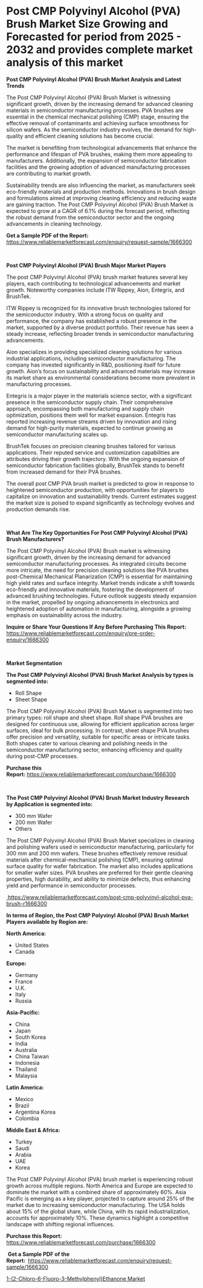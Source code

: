 <p><h1>Post CMP Polyvinyl Alcohol (PVA) Brush Market Size Growing and Forecasted for period from 2025 - 2032 and provides complete market analysis of this market</h1></p><p><strong>Post CMP Polyvinyl Alcohol (PVA) Brush Market Analysis and Latest Trends</strong></p>
<p><p>The Post CMP Polyvinyl Alcohol (PVA) Brush Market is witnessing significant growth, driven by the increasing demand for advanced cleaning materials in semiconductor manufacturing processes. PVA brushes are essential in the chemical mechanical polishing (CMP) stage, ensuring the effective removal of contaminants and achieving surface smoothness for silicon wafers. As the semiconductor industry evolves, the demand for high-quality and efficient cleaning solutions has become crucial.</p><p>The market is benefiting from technological advancements that enhance the performance and lifespan of PVA brushes, making them more appealing to manufacturers. Additionally, the expansion of semiconductor fabrication facilities and the growing adoption of advanced manufacturing processes are contributing to market growth.</p><p>Sustainability trends are also influencing the market, as manufacturers seek eco-friendly materials and production methods. Innovations in brush design and formulations aimed at improving cleaning efficiency and reducing waste are gaining traction. The Post CMP Polyvinyl Alcohol (PVA) Brush Market is expected to grow at a CAGR of 6.1% during the forecast period, reflecting the robust demand from the semiconductor sector and the ongoing advancements in cleaning technology.</p></p>
<p><strong>Get a Sample PDF of the Report:&nbsp;</strong> <a href="https://www.reliablemarketforecast.com/enquiry/request-sample/1666300?utm_campaign=2736&utm_medium=2&utm_source=Github&utm_content=ia&utm_term=02042025&utm_id=post-cmp-polyvinyl-alcohol-pva-brush">https://www.reliablemarketforecast.com/enquiry/request-sample/1666300</a></p>
<p>&nbsp;</p>
<p><strong>Post CMP Polyvinyl Alcohol (PVA) Brush Major Market Players</strong></p>
<p><p>The post CMP Polyvinyl Alcohol (PVA) brush market features several key players, each contributing to technological advancements and market growth. Noteworthy companies include ITW Rippey, Aion, Entegris, and BrushTek.</p><p>ITW Rippey is recognized for its innovative brush technologies tailored for the semiconductor industry. With a strong focus on quality and performance, the company has established a robust presence in the market, supported by a diverse product portfolio. Their revenue has seen a steady increase, reflecting broader trends in semiconductor manufacturing advancements.</p><p>Aion specializes in providing specialized cleaning solutions for various industrial applications, including semiconductor manufacturing. The company has invested significantly in R&D, positioning itself for future growth. Aion’s focus on sustainability and advanced materials may increase its market share as environmental considerations become more prevalent in manufacturing processes.</p><p>Entegris is a major player in the materials science sector, with a significant presence in the semiconductor supply chain. Their comprehensive approach, encompassing both manufacturing and supply chain optimization, positions them well for market expansion. Entegris has reported increasing revenue streams driven by innovation and rising demand for high-purity materials, expected to continue growing as semiconductor manufacturing scales up.</p><p>BrushTek focuses on precision cleaning brushes tailored for various applications. Their reputed service and customization capabilities are attributes driving their growth trajectory. With the ongoing expansion of semiconductor fabrication facilities globally, BrushTek stands to benefit from increased demand for their PVA brushes.</p><p>The overall post CMP PVA brush market is predicted to grow in response to heightened semiconductor production, with opportunities for players to capitalize on innovation and sustainability trends. Current estimates suggest the market size is poised to expand significantly as technology evolves and production demands rise.</p></p>
<p>&nbsp;</p>
<p><strong>What Are The Key Opportunities For Post CMP Polyvinyl Alcohol (PVA) Brush Manufacturers?</strong></p>
<p><p>The Post CMP Polyvinyl Alcohol (PVA) Brush market is witnessing significant growth, driven by the increasing demand for advanced semiconductor manufacturing processes. As integrated circuits become more intricate, the need for precision cleaning solutions like PVA brushes post-Chemical Mechanical Planarization (CMP) is essential for maintaining high yield rates and surface integrity. Market trends indicate a shift towards eco-friendly and innovative materials, fostering the development of advanced brushing technologies. Future outlook suggests steady expansion in the market, propelled by ongoing advancements in electronics and heightened adoption of automation in manufacturing, alongside a growing emphasis on sustainability across the industry.</p></p>
<p><strong>Inquire or Share Your Questions If Any Before Purchasing This Report:</strong> <a href="https://www.reliablemarketforecast.com/enquiry/pre-order-enquiry/1666300?utm_campaign=2736&utm_medium=2&utm_source=Github&utm_content=ia&utm_term=02042025&utm_id=post-cmp-polyvinyl-alcohol-pva-brush">https://www.reliablemarketforecast.com/enquiry/pre-order-enquiry/1666300</a></p>
<p>&nbsp;</p>
<p><strong>Market Segmentation</strong></p>
<p><strong>The Post CMP Polyvinyl Alcohol (PVA) Brush Market Analysis by types is segmented into:</strong></p>
<p><ul><li>Roll Shape</li><li>Sheet Shape</li></ul></p>
<p><p>The Post CMP Polyvinyl Alcohol (PVA) Brush Market is segmented into two primary types: roll shape and sheet shape. Roll shape PVA brushes are designed for continuous use, allowing for efficient application across larger surfaces, ideal for bulk processing. In contrast, sheet shape PVA brushes offer precision and versatility, suitable for specific areas or intricate tasks. Both shapes cater to various cleaning and polishing needs in the semiconductor manufacturing sector, enhancing efficiency and quality during post-CMP processes.</p></p>
<p><strong>Purchase this Report:&nbsp;</strong><a href="https://www.reliablemarketforecast.com/purchase/1666300?utm_campaign=2736&utm_medium=2&utm_source=Github&utm_content=ia&utm_term=02042025&utm_id=post-cmp-polyvinyl-alcohol-pva-brush">https://www.reliablemarketforecast.com/purchase/1666300</a></p>
<p>&nbsp;</p>
<p><strong>The Post CMP Polyvinyl Alcohol (PVA) Brush Market Industry Research by Application is segmented into:</strong></p>
<p><ul><li>300 mm Wafer</li><li>200 mm Wafer</li><li>Others</li></ul></p>
<p><p>The Post CMP Polyvinyl Alcohol (PVA) Brush Market specializes in cleaning and polishing wafers used in semiconductor manufacturing, particularly for 300 mm and 200 mm wafers. These brushes effectively remove residual materials after chemical-mechanical polishing (CMP), ensuring optimal surface quality for wafer fabrication. The market also includes applications for smaller wafer sizes. PVA brushes are preferred for their gentle cleaning properties, high durability, and ability to minimize defects, thus enhancing yield and performance in semiconductor processes.</p></p>
<p><a href="https://www.reliablemarketforecast.com/post-cmp-polyvinyl-alcohol-pva-brush-r1666300?utm_campaign=2736&utm_medium=2&utm_source=Github&utm_content=ia&utm_term=02042025&utm_id=post-cmp-polyvinyl-alcohol-pva-brush">&nbsp;https://www.reliablemarketforecast.com/post-cmp-polyvinyl-alcohol-pva-brush-r1666300</a></p>
<p><strong>In terms of Region, the Post CMP Polyvinyl Alcohol (PVA) Brush Market Players available by Region are:</strong></p>
<p>
    <p> <strong> North America: </strong>
        <ul>
            <li>United States</li>
            <li>Canada</li>
        </ul>
        </p> 
    <p> <strong> Europe: </strong>
        <ul>
            <li>Germany</li>
            <li>France</li>
            <li>U.K.</li>
            <li>Italy</li>
            <li>Russia</li>
        </ul>
        </p> 
    <p> <strong> Asia-Pacific: </strong>
        <ul>
            <li>China</li>
            <li>Japan</li>
            <li>South Korea</li>
            <li>India</li>
            <li>Australia</li>
            <li>China Taiwan</li>
            <li>Indonesia</li>
            <li>Thailand</li>
            <li>Malaysia</li>
        </ul>
        </p> 
    <p> <strong> Latin America: </strong>
        <ul>
            <li>Mexico</li>
            <li>Brazil</li>
            <li>Argentina Korea</li>
            <li>Colombia</li>
        </ul>
        </p> 
    <p> <strong> Middle East & Africa: </strong>
        <ul>
            <li>Turkey</li>
            <li>Saudi</li>
            <li>Arabia</li>
            <li>UAE</li>
            <li>Korea</li>
        </ul>
    </p>
    </p>
<p><p>The Post CMP Polyvinyl Alcohol (PVA) brush market is experiencing robust growth across multiple regions. North America and Europe are expected to dominate the market with a combined share of approximately 60%. Asia Pacific is emerging as a key player, projected to capture around 25% of the market due to increasing semiconductor manufacturing. The USA holds about 15% of the global share, while China, with its rapid industrialization, accounts for approximately 10%. These dynamics highlight a competitive landscape with shifting regional influences.</p></p>
<p><strong>Purchase this Report: </strong><a href="https://www.reliablemarketforecast.com/purchase/1666300?utm_campaign=2736&utm_medium=2&utm_source=Github&utm_content=ia&utm_term=02042025&utm_id=post-cmp-polyvinyl-alcohol-pva-brush">https://www.reliablemarketforecast.com/purchase/1666300</a></p>
<p>&nbsp;<strong>Get a Sample PDF of the Report:&nbsp;&nbsp;</strong><a href="https://www.reliablemarketforecast.com/enquiry/request-sample/1666300?utm_campaign=2736&utm_medium=2&utm_source=Github&utm_content=ia&utm_term=02042025&utm_id=post-cmp-polyvinyl-alcohol-pva-brush">https://www.reliablemarketforecast.com/enquiry/request-sample/1666300</a></p>
<p><strong></strong></p>
<p><p><a href="https://github.com/elitasvimal/Market-Research-Report-List-1/blob/main/1-2-chloro-6-fluoro-3-methylphenylethanone-market.md?utm_campaign=2736&utm_medium=2&utm_source=Github&utm_content=ia&utm_term=02042025&utm_id=post-cmp-polyvinyl-alcohol-pva-brush">1-(2-Chloro-6-Fluoro-3-Methylphenyl)Ethanone Market</a></p></p>